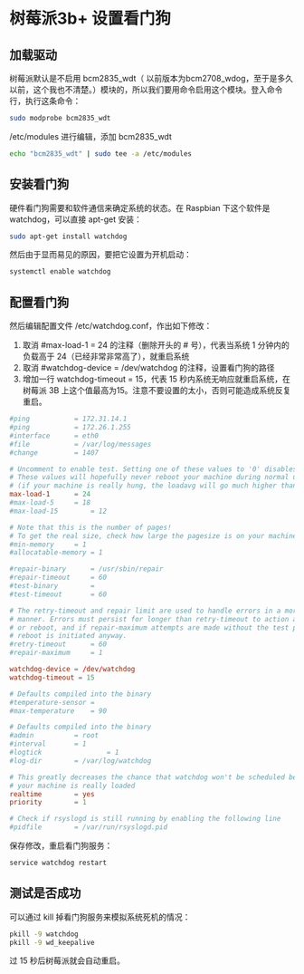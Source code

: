# 树莓派3b+ 设置看门狗

## 加载驱动

树莓派默认是不启用 bcm2835_wdt（ 以前版本为bcm2708_wdog，至于是多久以前，这个我也不清楚。）模块的，所以我们要用命令启用这个模块。登入命令行，执行这条命令：

```bash
sudo modprobe bcm2835_wdt
```

/etc/modules 进行编辑，添加 bcm2835_wdt

```bash
echo "bcm2835_wdt" | sudo tee -a /etc/modules
```

## 安装看门狗

硬件看门狗需要和软件通信来确定系统的状态。在 Raspbian 下这个软件是 watchdog，可以直接 apt-get 安装：

```bash
sudo apt-get install watchdog
```

然后由于显而易见的原因，要把它设置为开机启动：

```bash
systemctl enable watchdog
```

## 配置看门狗

然后编辑配置文件 /etc/watchdog.conf，作出如下修改：

1. 取消 #max-load-1 = 24 的注释（删除开头的 # 号），代表当系统 1 分钟内的负载高于 24（已经非常非常高了），就重启系统
2. 取消 #watchdog-device = /dev/watchdog 的注释，设置看门狗的路径
3. 增加一行 watchdog-timeout = 15，代表 15 秒内系统无响应就重启系统，在树莓派 3B 上这个值最高为15。注意不要设置的太小，否则可能造成系统反复重启。


```conf
#ping			= 172.31.14.1
#ping			= 172.26.1.255
#interface		= eth0
#file			= /var/log/messages
#change			= 1407

# Uncomment to enable test. Setting one of these values to '0' disables it.
# These values will hopefully never reboot your machine during normal use
# (if your machine is really hung, the loadavg will go much higher than 25)
max-load-1		= 24
#max-load-5		= 18
#max-load-15		= 12

# Note that this is the number of pages!
# To get the real size, check how large the pagesize is on your machine.
#min-memory		= 1
#allocatable-memory	= 1

#repair-binary		= /usr/sbin/repair
#repair-timeout		= 60
#test-binary		=
#test-timeout		= 60

# The retry-timeout and repair limit are used to handle errors in a more robust
# manner. Errors must persist for longer than retry-timeout to action a repair
# or reboot, and if repair-maximum attempts are made without the test passing a
# reboot is initiated anyway.
#retry-timeout		= 60
#repair-maximum		= 1

watchdog-device	= /dev/watchdog
watchdog-timeout = 15

# Defaults compiled into the binary
#temperature-sensor	=
#max-temperature	= 90

# Defaults compiled into the binary
#admin			= root
#interval		= 1
#logtick                = 1
#log-dir		= /var/log/watchdog

# This greatly decreases the chance that watchdog won't be scheduled before
# your machine is really loaded
realtime		= yes
priority		= 1

# Check if rsyslogd is still running by enabling the following line
#pidfile		= /var/run/rsyslogd.pid
```

保存修改，重启看门狗服务：

```bash
service watchdog restart
```

## 测试是否成功

可以通过 kill 掉看门狗服务来模拟系统死机的情况：

```bash
pkill -9 watchdog
pkill -9 wd_keepalive
```
过 15 秒后树莓派就会自动重启。